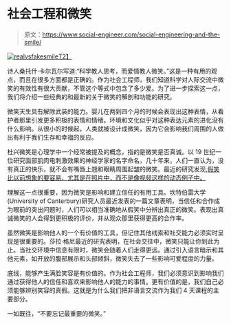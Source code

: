 # 社会工程和微笑

> 原文：<https://www.social-engineer.com/social-engineering-and-the-smile/>

[![realvsfakesmile](img/6f9bb70dd936a03e0b5343873ad6b970.png)T2】](https://www.social-engineer.com/wp-content/uploads/2013/07/realvsfakesmile.jpeg)

诗人桑托什·卡尔瓦尔写道:“科学教人思考，而爱情教人微笑。”这是一种有用的观点，而且在很多方面都是正确的。作为社会工程师，我们知道科学对人际交流中微笑的有效性有很大贡献，不管这个等式中包含了多少爱。为了进一步探索这一点，我们将介绍一些经典的和最新的关于微笑的解剖和功能的研究。

微笑天生具有解除武装的能力。婴儿在两到四个月的时候会表现出这种表情，从看护者那里引发更多积极的表情和情绪。环境和文化似乎对这种表达元素的进化没有什么影响。从很小的时候起，人类就被设计成微笑，因为它会影响我们周围的人做出有利于我们生存和幸福的反应。

杜兴微笑是心理学中一个经常被提及的概念，指的是微笑是否真诚。以 19 世纪一位研究面部肌肉电刺激效果的神经学家的名字命名，几十年来，人们一直认为，没有真正的快乐，就不会有嘴唇上翘和眼睛周围起皱的微笑。最近的研究发现,[假笑比以前想象的要容易，尤其是在照片中，而不是像视频这样的动态例子中。](https://www.spring.org.uk/2010/06/duchenne-key-to-a-genuine-smile.php "Fake Smile")

理解这一点很重要，因为微笑是影响和建立信任的有用工具。坎特伯雷大学(University of Canterbury)研究人员最近发表的一篇文章表明，当信任和合作成为眼前的突出问题时，人们可以相当准确地从假笑中分辨出真正的微笑。表现出真诚微笑的人会得到更积极的评价，并从观众那里获得更高的合作率。

虽然微笑是影响他人的一个有价值的工具，但记住其他线索和社交能力必须实时呈现是很重要的。莎拉·格尼最近的研究表明，在社会交往中，微笑只能让你到此为止。当社交环境中信息有限时，微笑会随着人们走得更远。通过引入语言暗示和其他元素，如开放的腹部展示和头部倾斜，微笑失去了一些影响可爱程度的力量。

底线，能够产生满脸笑容是有价值的。作为社会工程师，我们必须意识到影响我们通过获得他人的信任和喜欢来影响他人的能力的事情。更有价值的是，我们自己必须能够辨别笑容的真假。这就是为什么我们把非语言交流作为我们 4 天课程的主要部分。

一如既往，“不要忘记最重要的微笑。”
